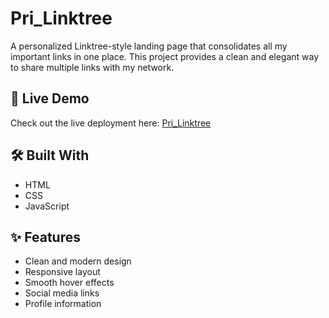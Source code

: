 # Pri_Linktree

A personalized Linktree-style landing page that consolidates all my important links in one place. This project provides a clean and elegant way to share multiple links with my network.

## 🔗 Live Demo

Check out the live deployment here: [Pri_Linktree](https://pri-linktree.vercel.app/)

## 🛠️ Built With
- HTML
- CSS
- JavaScript

## ✨ Features
- Clean and modern design
- Responsive layout
- Smooth hover effects
- Social media links
- Profile information
